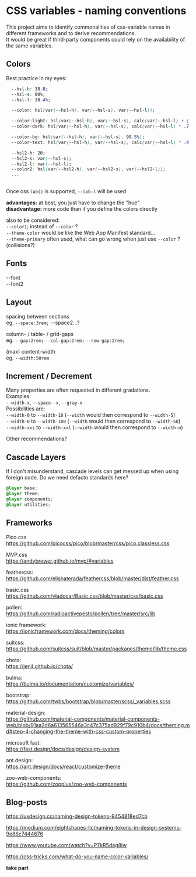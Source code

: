 # CSS variables - naming conventions

This project aims to identify commonalities of css-variable names in different frameworks and to derive recommendations.  
It would be great if third-party components could rely on the availability of the same variables.  


## Colors
Best practice in my eyes:  
```css
  --hsl-h: 38.8;
  --hsl-s: 80%;
  --hsl-l: 38.4%;

  --color: hsl(var(--hsl-h), var(--hsl-s), var(--hsl-l));

  --color-light: hsl(var(--hsl-h), var(--hsl-s), calc(var(--hsl-l) + (100% - var(--hsl-l)) * .9 ) );
  --color-dark: hsl(var(--hsl-h), var(--hsl-s), calc(var(--hsl-l) * .7 ) );

  --color-bg: hsl(var(--hsl-h), var(--hsl-s), 99.5%);
  --color-text: hsl(var(--hsl-h), var(--hsl-s), calc(var(--hsl-l) * .4 ) );

  --hsl2-h: 20;   
  --hsl2-s: var(--hsl-s);
  --hsl2-l: var(--hsl-l);
  --color2: hsl(var(--hsl2-h), var(--hsl2-s), var(--hsl2-l));
  ...   
  
```
Once css `lab()` is supported, `--lab-l` will be used  


**advantages:** at best, you just have to change the "hue"  
**disadvantage:** more code than if you define the colors directly  

also to be considered:  
`--color1`;  instead of `--color` ?  
`--theme-color` would be like the Web App Manifest standard...  
`--theme-primary` often used, what can go wrong when just use `--color` ? (collisions?)   



## Fonts
--font  
--font2  

## Layout

spacing between sections  
eg. `--space:3rem;` --space2...?  

column- / table- / grid-gaps  
eg. `--gap:2rem;` `--col-gap:2rem;` `--row-gap:2rem;`  

(max) content-width  
eg. `--width:50rem`  


## Increment / Decrement
Many properties are often requested in different gradations.  
Examples:  
`--width-x`, `--space--x`, `--gray-x`   
Possibilities are:  
`--width-0` to `--width-10` (`--width` would then correspond to `--width-5`)  
`--width-0` to `--width-100` (`--width` would then correspond to `--width-50`)  
`--width-xxs` to `--width-xxl` (`--width` would then correspond to `--width-m`)  

Other recommendations?

## Cascade Layers
If I don't misunderstand, cascade levels can get messed up when using foreign code.
Do we need defacto standards here? 

```css
@layer base;
@layer theme;
@layer components;
@layer utilities;
```



## Frameworks

Pico.css  
https://github.com/picocss/pico/blob/master/css/pico.classless.css

MVP.css  
https://andybrewer.github.io/mvp/#variables

feathercss:  
https://github.com/elishaterada/feathercss/blob/master/dist/feather.css

basic.css  
https://github.com/vladocar/Basic.css/blob/master/css/basic.css

pollen:  
https://github.com/radioactivepesto/pollen/tree/master/src/lib

ionic framework:  
https://ionicframework.com/docs/theming/colors

suitcss:  
https://github.com/suitcss/suit/blob/master/packages/theme/lib/theme.css

chota:  
https://jenil.github.io/chota/

bulma:  
https://bulma.io/documentation/customize/variables/

bootstrap:  
https://github.com/twbs/bootstrap/blob/master/scss/_variables.scss

material-design:  
https://github.com/material-components/material-components-web/blob/91aa2d6a613565546a3c47c375ad929f79c910b4/docs/theming.md#step-4-changing-the-theme-with-css-custom-properties

microsoft fast:  
https://fast.design/docs/design/design-system

ant.design:  
https://ant.design/docs/react/customize-theme

zoo-web-components:  
https://github.com/zooplus/zoo-web-components

## Blog-posts

https://uxdesign.cc/naming-design-tokens-9454818ed7cb

https://medium.com/eightshapes-llc/naming-tokens-in-design-systems-9e86c7444676

https://www.youtube.com/watch?v=P7kR5dag8iw

https://css-tricks.com/what-do-you-name-color-variables/
  
  
  
**take part**

